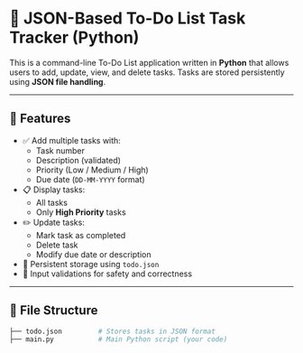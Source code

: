 # 📝 JSON-Based To-Do List Task Tracker (Python)

This is a command-line To-Do List application written in **Python** that allows users to add, update, view, and delete tasks. Tasks are stored persistently using **JSON file handling**.

---

## 🚀 Features

- ✅ Add multiple tasks with:
  - Task number
  - Description (validated)
  - Priority (Low / Medium / High)
  - Due date (`DD-MM-YYYY` format)
- 📋 Display tasks:
  - All tasks
  - Only **High Priority** tasks
- ✏️ Update tasks:
  - Mark task as completed
  - Delete task
  - Modify due date or description
- 💾 Persistent storage using `todo.json`
- 🔐 Input validations for safety and correctness

---

## 📂 File Structure

```bash
├── todo.json         # Stores tasks in JSON format
├── main.py           # Main Python script (your code)
